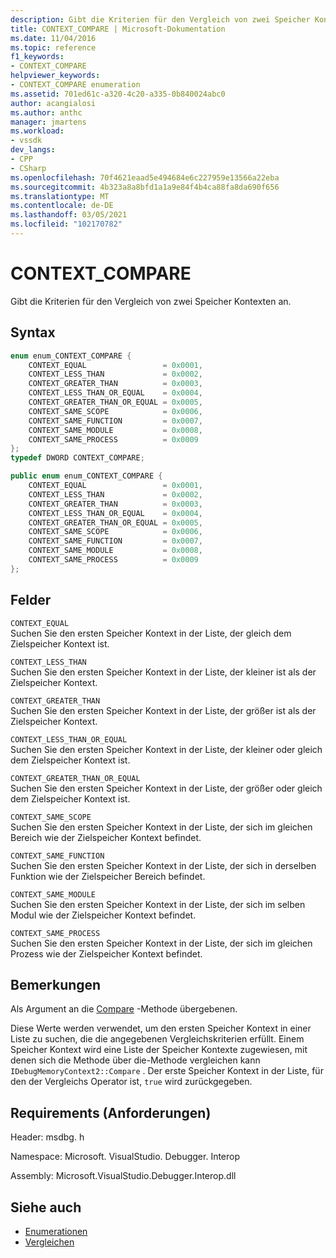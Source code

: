 ```yaml
---
description: Gibt die Kriterien für den Vergleich von zwei Speicher Kontexten an.
title: CONTEXT_COMPARE | Microsoft-Dokumentation
ms.date: 11/04/2016
ms.topic: reference
f1_keywords:
- CONTEXT_COMPARE
helpviewer_keywords:
- CONTEXT_COMPARE enumeration
ms.assetid: 701ed61c-a320-4c20-a335-0b840024abc0
author: acangialosi
ms.author: anthc
manager: jmartens
ms.workload:
- vssdk
dev_langs:
- CPP
- CSharp
ms.openlocfilehash: 70f4621eaad5e494684e6c227959e13566a22eba
ms.sourcegitcommit: 4b323a8a8bfd1a1a9e84f4b4ca88fa8da690f656
ms.translationtype: MT
ms.contentlocale: de-DE
ms.lasthandoff: 03/05/2021
ms.locfileid: "102170782"
---
```

# <a name="context_compare"></a>CONTEXT_COMPARE
Gibt die Kriterien für den Vergleich von zwei Speicher Kontexten an.

## <a name="syntax"></a>Syntax

```cpp
enum enum_CONTEXT_COMPARE {
    CONTEXT_EQUAL                 = 0x0001,
    CONTEXT_LESS_THAN             = 0x0002,
    CONTEXT_GREATER_THAN          = 0x0003,
    CONTEXT_LESS_THAN_OR_EQUAL    = 0x0004,
    CONTEXT_GREATER_THAN_OR_EQUAL = 0x0005,
    CONTEXT_SAME_SCOPE            = 0x0006,
    CONTEXT_SAME_FUNCTION         = 0x0007,
    CONTEXT_SAME_MODULE           = 0x0008,
    CONTEXT_SAME_PROCESS          = 0x0009
};
typedef DWORD CONTEXT_COMPARE;
```

```csharp
public enum enum_CONTEXT_COMPARE {
    CONTEXT_EQUAL                 = 0x0001,
    CONTEXT_LESS_THAN             = 0x0002,
    CONTEXT_GREATER_THAN          = 0x0003,
    CONTEXT_LESS_THAN_OR_EQUAL    = 0x0004,
    CONTEXT_GREATER_THAN_OR_EQUAL = 0x0005,
    CONTEXT_SAME_SCOPE            = 0x0006,
    CONTEXT_SAME_FUNCTION         = 0x0007,
    CONTEXT_SAME_MODULE           = 0x0008,
    CONTEXT_SAME_PROCESS          = 0x0009
};
```

## <a name="fields"></a>Felder
`CONTEXT_EQUAL`\
Suchen Sie den ersten Speicher Kontext in der Liste, der gleich dem Zielspeicher Kontext ist.

`CONTEXT_LESS_THAN`\
Suchen Sie den ersten Speicher Kontext in der Liste, der kleiner ist als der Zielspeicher Kontext.

`CONTEXT_GREATER_THAN`\
Suchen Sie den ersten Speicher Kontext in der Liste, der größer ist als der Zielspeicher Kontext.

`CONTEXT_LESS_THAN_OR_EQUAL`\
Suchen Sie den ersten Speicher Kontext in der Liste, der kleiner oder gleich dem Zielspeicher Kontext ist.

`CONTEXT_GREATER_THAN_OR_EQUAL`\
Suchen Sie den ersten Speicher Kontext in der Liste, der größer oder gleich dem Zielspeicher Kontext ist.

`CONTEXT_SAME_SCOPE`\
Suchen Sie den ersten Speicher Kontext in der Liste, der sich im gleichen Bereich wie der Zielspeicher Kontext befindet.

`CONTEXT_SAME_FUNCTION`\
Suchen Sie den ersten Speicher Kontext in der Liste, der sich in derselben Funktion wie der Zielspeicher Bereich befindet.

`CONTEXT_SAME_MODULE`\
Suchen Sie den ersten Speicher Kontext in der Liste, der sich im selben Modul wie der Zielspeicher Kontext befindet.

`CONTEXT_SAME_PROCESS`\
Suchen Sie den ersten Speicher Kontext in der Liste, der sich im gleichen Prozess wie der Zielspeicher Kontext befindet.

## <a name="remarks"></a>Bemerkungen
Als Argument an die [Compare](../../../extensibility/debugger/reference/idebugmemorycontext2-compare.md) -Methode übergebenen.

Diese Werte werden verwendet, um den ersten Speicher Kontext in einer Liste zu suchen, die die angegebenen Vergleichskriterien erfüllt. Einem Speicher Kontext wird eine Liste der Speicher Kontexte zugewiesen, mit denen sich die Methode über die-Methode vergleichen kann `IDebugMemoryContext2::Compare` . Der erste Speicher Kontext in der Liste, für den der Vergleichs Operator ist, `true` wird zurückgegeben.

## <a name="requirements"></a>Requirements (Anforderungen)
Header: msdbg. h

Namespace: Microsoft. VisualStudio. Debugger. Interop

Assembly: Microsoft.VisualStudio.Debugger.Interop.dll

## <a name="see-also"></a>Siehe auch
- [Enumerationen](../../../extensibility/debugger/reference/enumerations-visual-studio-debugging.md)
- [Vergleichen](../../../extensibility/debugger/reference/idebugmemorycontext2-compare.md)
